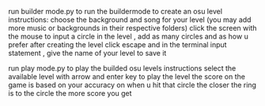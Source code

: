run builder mode.py to run the buildermode to create an osu level
instructions:
choose the background and song for your level (you may add more music or backgrounds in their respective folders)
click the screen with the mouse to input a circle in the level , add as many circles and as how u prefer
after creating the level click escape and in the terminal input statement , give the name of your level to save it 

run play mode.py to play the builded osu levels 
instructions select the available level with arrow and enter key to play the level
the score on the game is based on your accuracy on when u hit that circle 
the closer the ring is to the circle the more score you get
